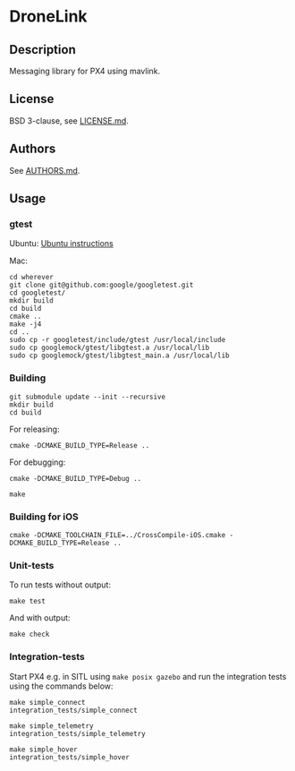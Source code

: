 # DroneLink

## Description

Messaging library for PX4 using mavlink.

## License

BSD 3-clause, see [LICENSE.md](LICENSE.md).

## Authors

See [AUTHORS.md](AUTHORS.md).

## Usage

### gtest

Ubuntu:
[Ubuntu instructions](https://www.eriksmistad.no/getting-started-with-google-test-on-ubuntu/)

Mac:

```
cd wherever
git clone git@github.com:google/googletest.git
cd googletest/
mkdir build
cd build
cmake ..
make -j4
cd ..
sudo cp -r googletest/include/gtest /usr/local/include
sudo cp googlemock/gtest/libgtest.a /usr/local/lib
sudo cp googlemock/gtest/libgtest_main.a /usr/local/lib
```

### Building

```
git submodule update --init --recursive
mkdir build
cd build
```

For releasing:
```
cmake -DCMAKE_BUILD_TYPE=Release ..
```

For debugging:
```
cmake -DCMAKE_BUILD_TYPE=Debug ..
```

```
make
```

### Building for iOS

```
cmake -DCMAKE_TOOLCHAIN_FILE=../CrossCompile-iOS.cmake -DCMAKE_BUILD_TYPE=Release ..
```

### Unit-tests

To run tests without output:
```
make test
```

And with output:
```
make check
```

### Integration-tests

Start PX4 e.g. in SITL using `make posix gazebo` and run the integration tests using the commands
below:

```
make simple_connect
integration_tests/simple_connect
```

```
make simple_telemetry
integration_tests/simple_telemetry
```

```
make simple_hover
integration_tests/simple_hover
```
